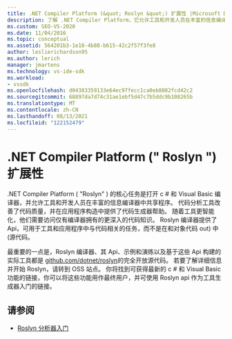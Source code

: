 ```yaml
---
title: .NET Compiler Platform (&quot; Roslyn &quot;) 扩展性 |Microsoft Docs
description: 了解 .NET Compiler Platform，它允许工具和开发人员在丰富的信息编译器中共享程序。
ms.custom: SEO-VS-2020
ms.date: 11/04/2016
ms.topic: conceptual
ms.assetid: 564201b3-1e18-4b88-b615-42c2f57f3fe8
author: leslierichardson95
ms.author: lerich
manager: jmartens
ms.technology: vs-ide-sdk
ms.workload:
- vssdk
ms.openlocfilehash: d04383359133e64ec97fecc1ca0eb8082fcd42c2
ms.sourcegitcommit: 68897da7d74c31ae1ebf5d47c7b5ddc9b108265b
ms.translationtype: MT
ms.contentlocale: zh-CN
ms.lasthandoff: 08/13/2021
ms.locfileid: "122152479"
---
```

# <a name="net-compiler-platform-quotroslynquot-extensibility"></a>.NET Compiler Platform (&quot; Roslyn &quot;) 扩展性
.NET Compiler Platform ( "Roslyn" ) 的核心任务是打开 c # 和 Visual Basic 编译器，并允许工具和开发人员在丰富的信息编译器中共享程序。 代码分析工具改善了代码质量，并在应用程序构造中提供了代码生成器帮助。 随着工具更智能化，他们需要访问仅有编译器拥有的更深入的代码知识。 Roslyn 编译器提供了 Api，可用于工具和应用程序中与代码相关的任务，而不是在和对象代码 out) 中 (源代码。

 最重要的一点是，Roslyn 编译器、其 Api、示例和演练以及基于这些 Api 构建的实际工具都是 [github.com/dotnet/roslyn](https://github.com/dotnet/Roslyn)的完全开放源代码。 若要了解详细信息并开始 Roslyn，请转到 OSS 站点。 你将找到可获得最新的 c # 和 Visual Basic 功能的链接，你可以将这些功能用作最终用户，并可使用 Roslyn api 作为工具生成器入门的链接。

## <a name="see-also"></a>请参阅
- [Roslyn 分析器入门](../extensibility/getting-started-with-roslyn-analyzers.md)
